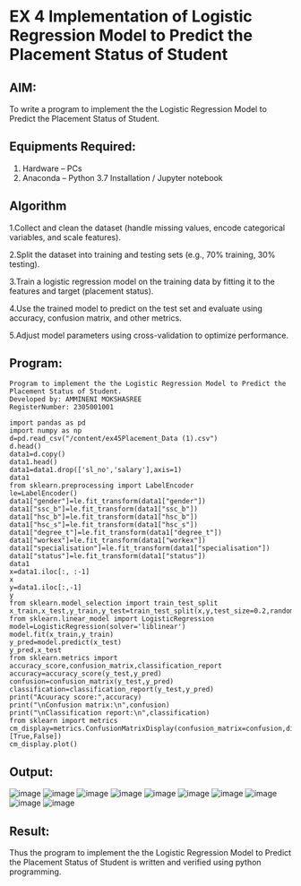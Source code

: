 # EX 4 Implementation of Logistic Regression Model to Predict the Placement Status of Student

## AIM:
To write a program to implement the the Logistic Regression Model to Predict the Placement Status of Student.

## Equipments Required:
1. Hardware – PCs
2. Anaconda – Python 3.7 Installation / Jupyter notebook

## Algorithm
1.Collect and clean the dataset (handle missing values, encode categorical variables, and scale features).

2.Split the dataset into training and testing sets (e.g., 70% training, 30% testing).

3.Train a logistic regression model on the training data by fitting it to the features and target (placement status).

4.Use the trained model to predict on the test set and evaluate using accuracy, confusion matrix, and other metrics.

5.Adjust model parameters using cross-validation to optimize performance.


## Program:
```
Program to implement the the Logistic Regression Model to Predict the Placement Status of Student.
Developed by: AMMINENI MOKSHASREE
RegisterNumber: 2305001001

import pandas as pd
import numpy as np
d=pd.read_csv("/content/ex45Placement_Data (1).csv")
d.head()
data1=d.copy()
data1.head()
data1=data1.drop(['sl_no','salary'],axis=1)
data1
from sklearn.preprocessing import LabelEncoder
le=LabelEncoder()
data1["gender"]=le.fit_transform(data1["gender"])
data1["ssc_b"]=le.fit_transform(data1["ssc_b"])
data1["hsc_b"]=le.fit_transform(data1["hsc_b"])
data1["hsc_s"]=le.fit_transform(data1["hsc_s"])
data1["degree_t"]=le.fit_transform(data1["degree_t"])
data1["workex"]=le.fit_transform(data1["workex"])
data1["specialisation"]=le.fit_transform(data1["specialisation"])
data1["status"]=le.fit_transform(data1["status"])
data1
x=data1.iloc[:, :-1]
x
y=data1.iloc[:,-1]
y
from sklearn.model_selection import train_test_split
x_train,x_test,y_train,y_test=train_test_split(x,y,test_size=0.2,random_state=0)
from sklearn.linear_model import LogisticRegression
model=LogisticRegression(solver='liblinear')
model.fit(x_train,y_train)
y_pred=model.predict(x_test)
y_pred,x_test
from sklearn.metrics import accuracy_score,confusion_matrix,classification_report
accuracy=accuracy_score(y_test,y_pred)
confusion=confusion_matrix(y_test,y_pred)
classification=classification_report(y_test,y_pred)
print("Acuuracy score:",accuracy)
print("\nConfusion matrix:\n",confusion)
print("\nClassification report:\n",classification)
from sklearn import metrics
cm_display=metrics.ConfusionMatrixDisplay(confusion_matrix=confusion,display_labels=[True,False])
cm_display.plot()

```

## Output:
![image](https://github.com/user-attachments/assets/f1655e40-202b-40b9-a67a-80d49fd851df)
![image](https://github.com/user-attachments/assets/c873b459-25c7-4a02-acc4-a91ee21e3805)
![image](https://github.com/user-attachments/assets/905b63f8-792b-4b6d-8818-665e9d7ef001)
![image](https://github.com/user-attachments/assets/bf454b88-8695-4b08-a9be-d3fbd44576b2)
![image](https://github.com/user-attachments/assets/d7d0ac60-bc55-4758-ac3e-cf65e568c2cb)
![image](https://github.com/user-attachments/assets/5fa3a5c5-7807-46f5-9dec-56542b99a503)
![image](https://github.com/user-attachments/assets/49c21862-a90c-458d-a6bb-90af6b7dd17a)
![image](https://github.com/user-attachments/assets/ccfb2f58-205a-4bf3-8d6a-399e04066237)
![image](https://github.com/user-attachments/assets/8703c497-462a-4379-abb5-55a21dbf9ef5)
![image](https://github.com/user-attachments/assets/f049046e-8e15-4d50-94cc-a43c8b26490d)



## Result:
Thus the program to implement the the Logistic Regression Model to Predict the Placement Status of Student is written and verified using python programming.

